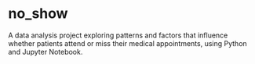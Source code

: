 # no_show
A data analysis project exploring patterns and factors that influence whether patients attend or miss their medical appointments, using Python and Jupyter Notebook.

